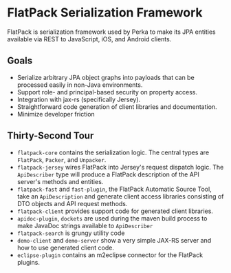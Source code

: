 # FlatPack Serialization Framework

FlatPack is serialization framework used by Perka to make its JPA entities available via REST to JavaScript, iOS, and Android clients.

## Goals

* Serialize arbitrary JPA object graphs into payloads that can be processed easily in non-Java environments.
* Support role- and principal-based security on property access.
* Integration with jax-rs (specifically Jersey).
* Straightforward code generation of client libraries and documentation.
* Minimize developer friction

## Thirty-Second Tour
* `flatpack-core` contains the serialization logic. The central types are `FlatPack`, `Packer`, and `Unpacker`.
* `flatpack-jersey` wires FlatPack into Jersey's request dispatch logic. The `ApiDescriber` type will produce a FlatPack description of the API server's methods and entities.
* `flatpack-fast` and `fast-plugin`, the FlatPack Automatic Source Tool, take an `ApiDescription` and generate client access libraries consisting of DTO objects and API request methods.
* `flatpack-client` provides support code for generated client libraries.
* `apidoc-plugin`, `dockets` are used during the maven build process to make JavaDoc strings available to `ApiDescriber`
* `flatpack-search` is grungy utility code
* `demo-client` and `demo-server` show a very simple JAX-RS server and how to use generated client code.
* `eclipse-plugin` contains an m2eclipse connector for the FlatPack plugins.
